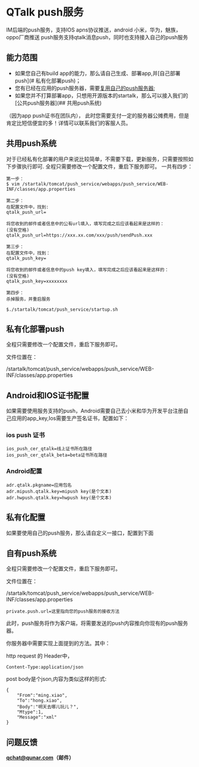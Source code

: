 # QTalk push服务

IM后端的push服务，支持IOS apns协议推送，android 小米，华为，魅族，oppo厂商推送
push服务支持qtalk消息push，同时也支持接入自己的push服务


## 能力范围

* 如果您自己有build app的能力，那么请自己生成、部署app,并[自己部署push](# 私有化部署push)；
* 您有已经在应用的push服务器，需要[复用自己的push服务器](##自有push系统);
* 如果您并不打算部署app，只想用开源版本的startalk，那么可以接入我们的[公共push服务器](## 共用push系统)

（因为app push证书在团队内），
此时您需要支付一定的服务器公摊费用，但是肯定比短信便宜的多！详情可以联系我们的客服人员。


## 共用push系统
对于已经私有化部署的用户来说比较简单，不需要下载，更新服务，只需要按照如下步骤执行即可.
全程只需要修改一个配置文件，重启下服务即可。
一共有四步：
```
第一步：
$ vim /startalk/tomcat/push_service/webapps/push_service/WEB-INF/classes/app.properties

第二步：
在配置文件中，找到:
qtalk_push_url=

将您收到的邮件或者信息中的公有url填入，填写完成之后应该看起来是这样的：
(没有空格)
qtalk_push_url=https://xxx.xx.com/xxx/push/sendPush.xxx

第三步：
在配置文件中，找到：
qtalk_push_key=

将您收到的邮件或者信息中的push key填入，填写完成之后应该看起来是这样的：
(没有空格)
qtalk_push_key=xxxxxxxx

第四步：
杀掉服务，并重启服务

$./startalk/tomcat/push_service/startup.sh

```

## 私有化部署push

全程只需要修改一个配置文件，重启下服务即可。

文件位置在：

/startalk/tomcat/push_service/webapps/push_service/WEB-INF/classes/app.properties

## Android和IOS证书配置

如果需要使用服务支持的push，Android需要自己去小米和华为开发平台注册自己应用的app_key,Ios需要生产签名证书，配置如下：

### ios push 证书

```
ios_push_cer_qtalk=线上证书所在路径
ios_push_cer_qtalk_beta=beta证书所在路径
```

### Android配置

```
adr.qtalk.pkgname=应用包名
adr.mipush.qtalk.key=mipush key(是个文本)
adr.hwpush.qtalk.key=hwpush key(是个文本)
```

## 私有化配置

如果要使用自己的push服务，那么请自定义一接口，配置到下面

## 自有push系统

全程只需要修改一个配置文件，重启下服务即可。

文件位置在：

/startalk/tomcat/push_service/webapps/push_service/WEB-INF/classes/app.properties

```
private.push.url=这里指向您的push服务的接收方法
```

此时，push服务将作为客户端，将需要发送的push内容推向你现有的push服务器。

你服务器中需要实现上面提到的方法。其中：

http request 的 Header中，

```
Content-Type:application/json
```

post body是个json,内容为类似这样的形式:

```
{
    "From":"ming.xiao",
    "To":"hong.xiao",
    "Body":"明天去哪儿玩儿？",
    "Mtype":1,
    "Message":"xml"
}

```


## 问题反馈

**qchat@qunar.com（邮件）**
